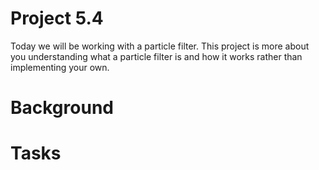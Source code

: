 # Project 5.4
Today we will be working with a particle filter. This project is more about you
understanding what a particle filter is and how it works rather than
implementing your own.

# Background


# Tasks
